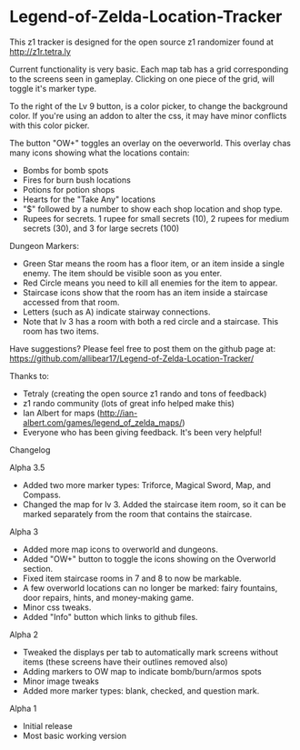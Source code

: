 # Legend-of-Zelda-Location-Tracker

This z1 tracker is designed for the open source z1 randomizer
found at http://z1r.tetra.ly

Current functionality is very basic.  Each map tab has a grid 
corresponding to the screens seen in gameplay.  Clicking on one 
piece of the grid, will toggle it's marker type. 

To the right of the Lv 9 button, is a color picker, to change 
the background color. If you're using an addon to alter the css, 
it may have minor conflicts with this color picker.

The button "OW+" toggles an overlay on the oeverworld.  This overlay
chas many icons showing what the locations contain:
- Bombs for bomb spots
- Fires for burn bush locations
- Potions for potion shops
- Hearts for the "Take Any" locations
- "$" followed by a number to show each shop location and shop type.
- Rupees for secrets.  1 rupee for small secrets (10), 2 rupees for
medium secrets (30), and 3 for large secrets (100)

Dungeon Markers:
- Green Star means the room has a floor item, or an item inside a single
enemy.  The item should be visible soon as you enter.
- Red Circle means you need to kill all enemies for the item to appear.
- Staircase icons show that the room has an item inside a staircase 
accessed from that room.
- Letters (such as A) indicate stairway connections.
- Note that lv 3 has a room with both a red circle and a staircase.  This 
room has two items.  

Have suggestions?  Please feel free to post them on the github page at:
https://github.com/allibear17/Legend-of-Zelda-Location-Tracker/

Thanks to:

- Tetraly (creating the open source z1 rando and tons of feedback)
- z1 rando community (lots of great info helped make this)
- Ian Albert for maps (http://ian-albert.com/games/legend_of_zelda_maps/)
- Everyone who has been giving feedback.  It's been very helpful!

Changelog

Alpha 3.5
- Added two more marker types: Triforce, Magical Sword, Map, and Compass.
- Changed the map for lv 3.  Added the staircase item room, so it can be 
	marked separately from the room that contains the staircase.

Alpha 3
- Added more map icons to overworld and dungeons.
- Added "OW+" button to toggle the icons showing on the Overworld section.
- Fixed item staircase rooms in 7 and 8 to now be markable.
- A few overworld locations can no longer be marked:  fairy fountains, 
door repairs, hints, and money-making game.
- Minor css tweaks.
- Added "Info" button which links to github files.

Alpha 2
- Tweaked the displays per tab to automatically mark screens without items (these
screens have their outlines removed also)
- Adding markers to OW map to indicate bomb/burn/armos spots
- Minor image tweaks
- Added more marker types: blank, checked, and question mark.

Alpha 1
- Initial release
- Most basic working version
